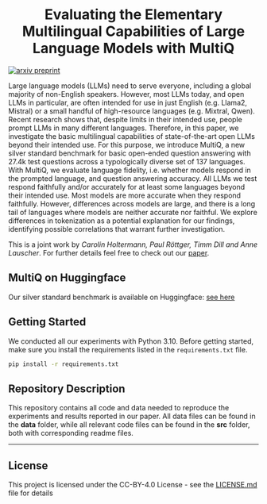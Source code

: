 <h1 align="center">
<span>Evaluating the Elementary Multilingual Capabilities of Large Language Models with MultiQ</span>
</h1>

[![arxiv preprint](https://img.shields.io/badge/arXiv-2208.01575-b31b1b.svg)](https://arxiv.org/abs/2403.03814)



Large language models (LLMs) need to serve everyone, including a global majority of non-English speakers.
However, most LLMs today, and open LLMs in particular, are often intended for use in just English (e.g. Llama2, Mistral) or a small handful of high-resource languages (e.g. Mixtral, Qwen).
Recent research shows that, despite limits in their intended use, people prompt LLMs in many different languages.
Therefore, in this paper, we investigate the basic multilingual capabilities of state-of-the-art open LLMs beyond their intended use.
For this purpose, we introduce MultiQ, a new silver standard benchmark for basic open-ended question answering with 27.4k test questions across a typologically diverse set of 137 languages.
With MultiQ, we evaluate language fidelity, i.e. whether models respond in the prompted language, and question answering accuracy.
All LLMs we test respond faithfully and/or accurately for at least some languages beyond their intended use.
Most models are more accurate when they respond faithfully.
However, differences across models are large, and there is a long tail of languages where models are neither accurate nor faithful.
We explore differences in tokenization as a potential explanation for our findings, identifying possible correlations that warrant further investigation.

This is a joint work by *Carolin Holtermann, Paul Röttger, Timm Dill and Anne Lauscher*. For further details feel free to check out our [paper](https://arxiv.org/abs/2403.03814).

## MultiQ on Huggingface

Our silver standard benchmark is available on Huggingface: [see here](https://huggingface.co/datasets/caro-holt/MultiQ)

## Getting Started

We conducted all our experiments with Python 3.10. Before getting started, make sure you install the requirements listed in the `requirements.txt` file.

```bash
pip install -r requirements.txt
```

## Repository Description

This repository contains all code and data needed to reproduce the experiments and results reported in our paper. 
All data files can be found in the **data** folder, while all relevant code files can be found in the **src** folder, both with corresponding readme files. 

------------------------



## License

This project is licensed under the CC-BY-4.0 License - see the [LICENSE.md](LICENSE.md) file for details